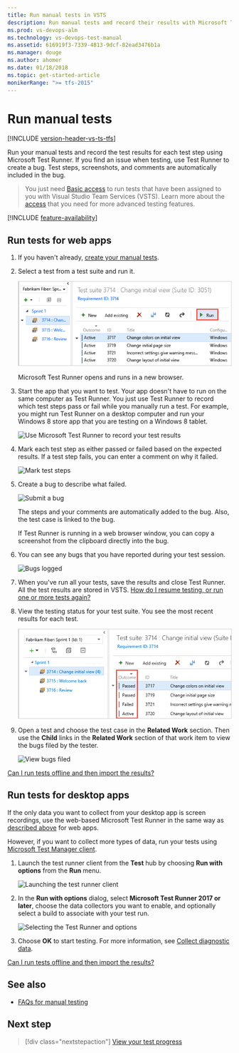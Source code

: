 ```yaml
---
title: Run manual tests in VSTS
description: Run manual tests and record their results with Microsoft Test Runner and VSTS
ms.prod: vs-devops-alm
ms.technology: vs-devops-test-manual
ms.assetid: 616919f3-7339-4813-9dcf-82ead3476b1a
ms.manager: douge
ms.author: ahomer
ms.date: 01/18/2018
ms.topic: get-started-article
monikerRange: ">= tfs-2015"
---
```



# Run manual tests

[!INCLUDE [version-header-vs-ts-tfs](../_shared/version-header-vs-ts-tfs.md)] 

Run your manual tests and record the test results for each test step 
using Microsoft Test Runner. If you find an issue when testing, 
use Test Runner to create a bug. Test steps, screenshots, and comments 
are automatically included in the bug. 

> You just need [Basic access](https://www.visualstudio.com/team-services/compare-features/) 
to run tests that have been assigned to you with Visual Studio Team Services (VSTS). 
Learn more about the [access](https://www.visualstudio.com/pricing/visual-studio-online-pricing-vs) 
that you need for more advanced testing features.

[!INCLUDE [feature-availability](../_shared/feature-availability.md)] 

<a name="run-web"></a>
## Run tests for web apps

1. If you haven't already, [create your manual tests](create-test-cases.md#test-cases).

1. Select a test from a test suite and run it.
      
   ![Select and run a specific test](_img/run-manual-tests/RunTest_2.png)

   Microsoft Test Runner opens and runs in a new browser.

1. Start the app that you want to test. Your app doesn't have to run on 
   the same computer as Test Runner. You just use Test Runner to record which 
   test steps pass or fail while you manually run a test. For example, you 
   might run Test Runner on a desktop computer and run your Windows 8 store 
   app that you are testing on a Windows 8 tablet.

   ![Use Microsoft Test Runner to record your test results](_img/run-manual-tests/RunTestsStartApp.png)

1. Mark each test step as either passed or failed based on the expected results. 
   If a test step fails, you can enter a comment on why it failed.

   ![Mark test steps](_img/run-manual-tests/RunTest_3.png)

1. Create a bug to describe what failed.

   ![Submit a bug](_img/run-manual-tests/RunTest_4.png)

   The steps and your comments are automatically added to the bug. Also, 
   the test case is linked to the bug.

   If Test Runner is running in a web browser window, 
   you can copy a screenshot from the clipboard directly into the bug.

1. You can see any bugs that you have reported during your test session.

   ![Bugs logged](_img/run-manual-tests/RunTest_5.png)

1. When you've run all your tests, save the results and close Test Runner. 
   All the test results are stored in VSTS.
   [How do I resume testing, or run one or more tests again?](../reference-qa.md#qanda)

1. View the testing status for your test suite.
   You see the most recent results for each test.

   ![View test results](_img/run-manual-tests/RunTest_8.png)

1. Open a test and choose the test case in the **Related Work** section.
   Then use the **Child** links in the **Related Work** section of that 
   work item to view the bugs filed by the tester.
   
   ![View bugs filed](_img/run-manual-tests/view-bugs.png)  

[Can I run tests offline and then import the results?](../reference-qa.md#runoffline)

<a name="run-desktop"></a>
## Run tests for desktop apps

If the only data you want to collect from your desktop app
is screen recordings, use the web-based Microsoft Test Runner 
in the same way as [described above](#run-web) for web apps.

However, if you want to collect more types of data, run your tests using
[Microsoft Test Manager client](../mtm/run-manual-tests-with-microsoft-test-manager.md).

1. Launch the test runner 
   client from the **Test** hub by choosing **Run with options**
   from the **Run** menu.

   ![Launching the test runner client](../_img/_shared/collect-diagnostic-data-16.png)

1. In the **Run with options** dialog, select **Microsoft 
   Test Runner 2017 or later**, choose the data collectors you 
   want to enable, and optionally select a build to associate 
   with your test run.

   ![Selecting the Test Runner and options](../_img/_shared/run-manual-tests-19.png)

1. Choose **OK** to start testing. For more information, see
   [Collect diagnostic data](../collect-diagnostic-data.md#collect-desktop).

[Can I run tests offline and then import the results?](../reference-qa.md#runoffline)

## See also

*  [FAQs for manual testing](../reference-qa.md#runtests)

## Next step

> [!div class="nextstepaction"]
> [View your test progress](track-test-status.md)
